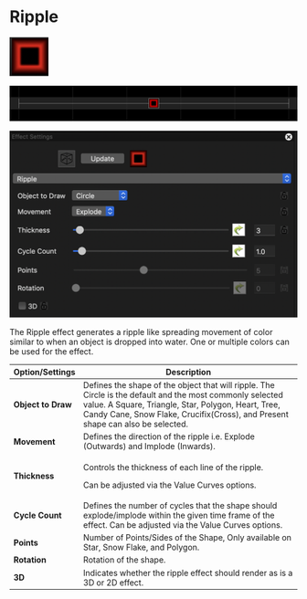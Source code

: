# Ripple

![Icon](<../../.gitbook/assets/image (361).png>)

![Sequencer Grid](<../../.gitbook/assets/image (255) (1).png>)

![](<../../.gitbook/assets/image (772).png>)

The Ripple effect generates a ripple like spreading movement of color similar to when an object is dropped into water. One or multiple colors can be used for the effect.

| Option/Settings    | Description                                                                                                                                                                                                                                        |
| ------------------ | -------------------------------------------------------------------------------------------------------------------------------------------------------------------------------------------------------------------------------------------------- |
| **Object to Draw** | Defines the shape of the object that will ripple. The Circle is the default and the most commonly selected value. A Square, Triangle, Star, Polygon, Heart, Tree, Candy Cane, Snow Flake, Crucifix(Cross), and Present shape can also be selected. |
| **Movement**       | Defines the direction of the ripple i.e. Explode (Outwards) and Implode (Inwards).                                                                                                                                                                 |
| **Thickness**      | <p>Controls the thickness of each line of the ripple.</p><p>Can be adjusted via the Value Curves options.</p>                                                                                                                                      |
| **Cycle Count**    | Defines the number of cycles that the shape should explode/implode within the given time frame of the effect. Can be adjusted via the Value Curves options.                                                                                        |
| **Points**         | Number of Points/Sides of the Shape, Only available on Star, Snow Flake, and Polygon.                                                                                                                                                              |
| **Rotation**       | Rotation of the shape.                                                                                                                                                                                                                             |
| **3D**             | Indicates whether the ripple effect should render as is a 3D or 2D effect.                                                                                                                                                                         |
